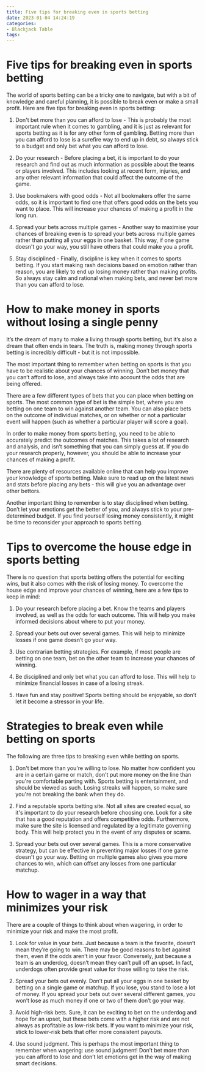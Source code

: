 ```yaml
---
title: Five tips for breaking even in sports betting
date: 2023-01-04 14:24:19
categories:
- Blackjack Table
tags:
---
```



#  Five tips for breaking even in sports betting

The world of sports betting can be a tricky one to navigate, but with a bit of knowledge and careful planning, it is possible to break even or make a small profit. Here are five tips for breaking even in sports betting:

1. Don't bet more than you can afford to lose - This is probably the most important rule when it comes to gambling, and it is just as relevant for sports betting as it is for any other form of gambling. Betting more than you can afford to lose is a surefire way to end up in debt, so always stick to a budget and only bet what you can afford to lose.

2. Do your research - Before placing a bet, it is important to do your research and find out as much information as possible about the teams or players involved. This includes looking at recent form, injuries, and any other relevant information that could affect the outcome of the game.

3. Use bookmakers with good odds - Not all bookmakers offer the same odds, so it is important to find one that offers good odds on the bets you want to place. This will increase your chances of making a profit in the long run.

4. Spread your bets across multiple games - Another way to maximise your chances of breaking even is to spread your bets across multiple games rather than putting all your eggs in one basket. This way, if one game doesn't go your way, you still have others that could make you a profit.

5. Stay disciplined - Finally, discipline is key when it comes to sports betting. If you start making rash decisions based on emotion rather than reason, you are likely to end up losing money rather than making profits. So always stay calm and rational when making bets, and never bet more than you can afford to lose.

#  How to make money in sports without losing a single penny

It’s the dream of many to make a living through sports betting, but it’s also a dream that often ends in tears. The truth is, making money through sports betting is incredibly difficult - but it is not impossible.

The most important thing to remember when betting on sports is that you have to be realistic about your chances of winning. Don’t bet money that you can’t afford to lose, and always take into account the odds that are being offered.

There are a few different types of bets that you can place when betting on sports. The most common type of bet is the simple bet, where you are betting on one team to win against another team. You can also place bets on the outcome of individual matches, or on whether or not a particular event will happen (such as whether a particular player will score a goal).

In order to make money from sports betting, you need to be able to accurately predict the outcomes of matches. This takes a lot of research and analysis, and isn’t something that you can simply guess at. If you do your research properly, however, you should be able to increase your chances of making a profit.

There are plenty of resources available online that can help you improve your knowledge of sports betting. Make sure to read up on the latest news and stats before placing any bets - this will give you an advantage over other bettors.

Another important thing to remember is to stay disciplined when betting. Don’t let your emotions get the better of you, and always stick to your pre-determined budget. If you find yourself losing money consistently, it might be time to reconsider your approach to sports betting.

#  Tips to overcome the house edge in sports betting 

There is no question that sports betting offers the potential for exciting wins, but it also comes with the risk of losing money. To overcome the house edge and improve your chances of winning, here are a few tips to keep in mind:

1. Do your research before placing a bet. Know the teams and players involved, as well as the odds for each outcome. This will help you make informed decisions about where to put your money.

2. Spread your bets out over several games. This will help to minimize losses if one game doesn’t go your way.

3. Use contrarian betting strategies. For example, if most people are betting on one team, bet on the other team to increase your chances of winning.

4. Be disciplined and only bet what you can afford to lose. This will help to minimize financial losses in case of a losing streak.

5. Have fun and stay positive! Sports betting should be enjoyable, so don’t let it become a stressor in your life.

#  Strategies to break even while betting on sports

The following are three tips to breaking even while betting on sports.

1) Don't bet more than you're willing to lose. No matter how confident you are in a certain game or match, don't put more money on the line than you're comfortable parting with. Sports betting is entertainment, and should be viewed as such. Losing streaks will happen, so make sure you're not breaking the bank when they do.

2) Find a reputable sports betting site. Not all sites are created equal, so it's important to do your research before choosing one. Look for a site that has a good reputation and offers competitive odds. Furthermore, make sure the site is licensed and regulated by a legitimate governing body. This will help protect you in the event of any disputes or scams.

3) Spread your bets out over several games. This is a more conservative strategy, but can be effective in preventing major losses if one game doesn't go your way. Betting on multiple games also gives you more chances to win, which can offset any losses from one particular matchup.

#  How to wager in a way that minimizes your risk

There are a couple of things to think about when wagering, in order to minimize your risk and make the most profit.

1. Look for value in your bets. Just because a team is the favorite, doesn’t mean they’re going to win. There may be good reasons to bet against them, even if the odds aren’t in your favor. Conversely, just because a team is an underdog, doesn’t mean they can’t pull off an upset. In fact, underdogs often provide great value for those willing to take the risk.

2. Spread your bets out evenly. Don’t put all your eggs in one basket by betting on a single game or matchup. If you lose, you stand to lose a lot of money. If you spread your bets out over several different games, you won’t lose as much money if one or two of them don’t go your way.

3. Avoid high-risk bets. Sure, it can be exciting to bet on the underdog and hope for an upset, but these bets come with a higher risk and are not always as profitable as low-risk bets. If you want to minimize your risk, stick to lower-risk bets that offer more consistent payouts.

4. Use sound judgment. This is perhaps the most important thing to remember when wagering: use sound judgment! Don’t bet more than you can afford to lose and don’t let emotions get in the way of making smart decisions.